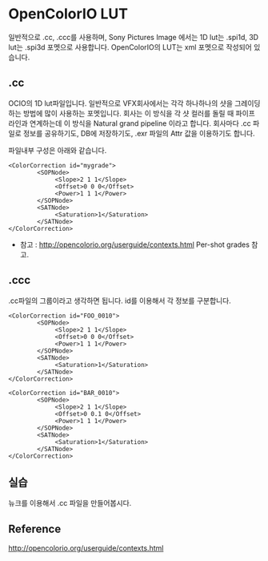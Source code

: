 # OpenColorIO LUT
일반적으로 .cc, .ccc를 사용하며, Sony Pictures Image 에서는 1D lut는 .spi1d, 3D lut는 .spi3d 포멧으로 사용합니다.
OpenColorIO의 LUT는 xml 포멧으로 작성되어 있습니다.

## .cc
OCIO의 1D lut파일입니다.
일반적으로 VFX회사에서는 각각 하나하나의 샷을 그레이딩 하는 방법에 많이 사용하는 포멧입니다.
회사는 이 방식을 각 샷 컬러를 돌릴 때 파이프라인과 연계하는데 이 방식을 Natural grand pipeline 이라고 합니다.
회사마다 .cc 파일로 정보를 공유하기도, DB에 저장하기도, .exr 파일의 Attr 값을 이용하기도 합니다.

파일내부 구성은 아래와 같습니다.
```
<ColorCorrection id="mygrade">
        <SOPNode>
             <Slope>2 1 1</Slope>
             <Offset>0 0 0</Offset>
             <Power>1 1 1</Power>
        </SOPNode>
        <SATNode>
             <Saturation>1</Saturation>
        </SATNode>
</ColorCorrection>
```

- 참고 : http://opencolorio.org/userguide/contexts.html Per-shot grades 참고.

## .ccc
.cc파일의 그룹이라고 생각하면 됩니다. id를 이용해서 각 정보를 구분합니다.

```
<ColorCorrection id="FOO_0010">
        <SOPNode>
             <Slope>2 1 1</Slope>
             <Offset>0 0 0</Offset>
             <Power>1 1 1</Power>
        </SOPNode>
        <SATNode>
             <Saturation>1</Saturation>
        </SATNode>
</ColorCorrection>

<ColorCorrection id="BAR_0010">
        <SOPNode>
             <Slope>2 1 1</Slope>
             <Offset>0 0.1 0</Offset>
             <Power>1 1 1</Power>
        </SOPNode>
        <SATNode>
             <Saturation>1</Saturation>
        </SATNode>
</ColorCorrection>
```

## 실습
뉴크를 이용해서 .cc 파일을 만들어봅시다.

## Reference
http://opencolorio.org/userguide/contexts.html